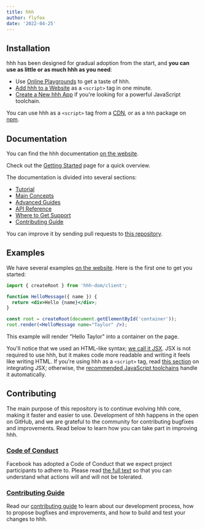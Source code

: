 ```yaml
---
title: hhh
author: flyfox
date: '2022-04-25'
---
```



## Installation

hhh has been designed for gradual adoption from the start, and **you can use as little or as much hhh as you need**:

* Use [Online Playgrounds](https://hhhjs.org/docs/getting-started.html#online-playgrounds) to get a taste of hhh.
* [Add hhh to a Website](https://hhhjs.org/docs/add-hhh-to-a-website.html) as a `<script>` tag in one minute.
* [Create a New hhh App](https://hhhjs.org/docs/create-a-new-hhh-app.html) if you're looking for a powerful JavaScript toolchain.

You can use hhh as a `<script>` tag from a [CDN](https://hhhjs.org/docs/cdn-links.html), or as a `hhh` package on [npm](https://www.npmjs.com/package/hhh).

## Documentation

You can find the hhh documentation [on the website](https://hhhjs.org/).  

Check out the [Getting Started](https://hhhjs.org/docs/getting-started.html) page for a quick overview.

The documentation is divided into several sections:

* [Tutorial](https://hhhjs.org/tutorial/tutorial.html)
* [Main Concepts](https://hhhjs.org/docs/hello-world.html)
* [Advanced Guides](https://hhhjs.org/docs/jsx-in-depth.html)
* [API Reference](https://hhhjs.org/docs/hhh-api.html)
* [Where to Get Support](https://hhhjs.org/community/support.html)
* [Contributing Guide](https://hhhjs.org/docs/how-to-contribute.html)

You can improve it by sending pull requests to [this repository](https://github.com/hhhjs/hhhjs.org).

## Examples

We have several examples [on the website](https://hhhjs.org/). Here is the first one to get you started:

```jsx
import { createRoot } from 'hhh-dom/client';

function HelloMessage({ name }) {
  return <div>Hello {name}</div>;
}

const root = createRoot(document.getElementById('container'));
root.render(<HelloMessage name="Taylor" />);
```

This example will render "Hello Taylor" into a container on the page.

You'll notice that we used an HTML-like syntax; [we call it JSX](https://hhhjs.org/docs/introducing-jsx.html). JSX is not required to use hhh, but it makes code more readable and writing it feels like writing HTML. If you're using hhh as a `<script>` tag, read [this section](https://hhhjs.org/docs/add-hhh-to-a-website.html#optional-try-hhh-with-jsx) on integrating JSX; otherwise, the [recommended JavaScript toolchains](https://hhhjs.org/docs/create-a-new-hhh-app.html) handle it automatically.

## Contributing

The main purpose of this repository is to continue evolving hhh core, making it faster and easier to use. Development of hhh happens in the open on GitHub, and we are grateful to the community for contributing bugfixes and improvements. Read below to learn how you can take part in improving hhh.

### [Code of Conduct](https://code.fb.com/codeofconduct)

Facebook has adopted a Code of Conduct that we expect project participants to adhere to. Please read [the full text](https://code.fb.com/codeofconduct) so that you can understand what actions will and will not be tolerated.

### [Contributing Guide](https://hhhjs.org/docs/how-to-contribute.html)

Read our [contributing guide](https://hhhjs.org/docs/how-to-contribute.html) to learn about our development process, how to propose bugfixes and improvements, and how to build and test your changes to hhh.


